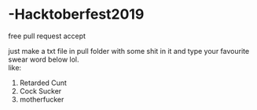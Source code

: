 # -Hacktoberfest2019
free pull request accept


   
     
       
 just make a txt file in pull folder with some shit in it and type your favourite swear word below lol.  
 like:  
 1. Retarded Cunt
 2. Cock Sucker  
 3. motherfucker
